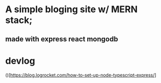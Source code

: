 # A simple bloging site w/ MERN stack;
## made with express react mongodb

# devlog

()[https://blog.logrocket.com/how-to-set-up-node-typescript-express/]
[](https://www.typescriptlang.org/tsconfig/#module)

